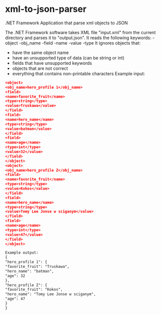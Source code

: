 # xml-to-json-parser
.NET Framework Application that parse xml objects to JSON

The .NET Framework software takes XML file "input.xml" from the current directory and parses it to "output.json". It reads the following keywords: 
-object
-obj_name
-field
-name
-value
-type
It ignores objects that:
- have the same object name
- have an unsupported type of data (can be string or int)
- fields that have unsupported keywords
- objects that are not correct
- everything that contains non-printable characters
Example input:
``` json
<object>
<obj_name>hero_profile 1</obj_name>
<field>
<name>favorite_fruit</name>
<type>string</type>
<value>Truskawa</value>
</field>
<field>
<name>hero_name</name>
<type>string</type>
<value>batman</value>
</field>
<field>
<name>age</name>
<type>int</type>
<value>32</value>
</field>
</object>
<object>
<obj_name>hero_profile Z</obj_name>
<field>
<name>favorite_fruit</name>
<type>string</type>
<value>Kokos</value>
</field>
<field>
<name>hero_name</name>
<type>string</type>
<value>Tomy Lee Jonse w sciganym</value>
</field>
<field>
<name>age</name>
<type>int</type>
<value>47</value>
</field>
</object>
```
```xml
Example output:
{
"hero_profile 1": {
"favorite_fruit": "Truskawa",
"hero_name": "batman",
"age": 32
},
"hero_profile Z": {
"favorite_fruit": "Kokos",
"hero_name": "Tomy Lee Jonse w sciganym",
"age": 47
}
}
```
